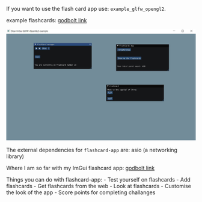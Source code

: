If you want to use the flash card app use: `example_glfw_opengl2`.

example flashcards: 
[godbolt link](https://godbolt.org/z/Ys3G3d6rM)

![alt text](https://github.com/robertshepherdcpp/robertshepherdcpp/blob/main/imgui_cpp_flashcard_app.JPG)

The external dependencies for `flashcard-app` are: asio (a networking library)

Where I am so far with my ImGui flashcard app: [godbolt link](https://godbolt.org/z/Kr9Prq8r3)

Things you can do with flashcard-app:
    - Test yourself on flashcards
    - Add flashcards
    - Get flashcards from the web
    - Look at flashcards
    - Customise the look of the app
    - Score points for completing challanges
